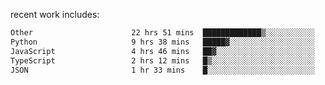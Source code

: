 
<!--<img width="1415" height="100" alt="blu" src="https://github.com/rdsilva01/rdsilva01/assets/101207588/deb060e5-d035-4f09-b511-e3f50605b207">-->

<!-- \> Enthusiastic about developing and building solutions <br>
\> Computer Science and Engineering @ UBI -->

<!-- <a href="https://www.rodrigosilva.live/">personal website</a> 🏁 -->

<!-- ![](https://komarev.com/ghpvc/?username=rdsilva01) -->

recent work includes:
<!--START_SECTION:waka-->

```txt
Other                      22 hrs 51 mins  █████████████▒░░░░░░░░░░░   53.23 %
Python                     9 hrs 38 mins   █████▓░░░░░░░░░░░░░░░░░░░   22.45 %
JavaScript                 4 hrs 46 mins   ██▓░░░░░░░░░░░░░░░░░░░░░░   11.11 %
TypeScript                 2 hrs 12 mins   █▒░░░░░░░░░░░░░░░░░░░░░░░   05.16 %
JSON                       1 hr 33 mins    █░░░░░░░░░░░░░░░░░░░░░░░░   03.63 %
```

<!--END_SECTION:waka-->

